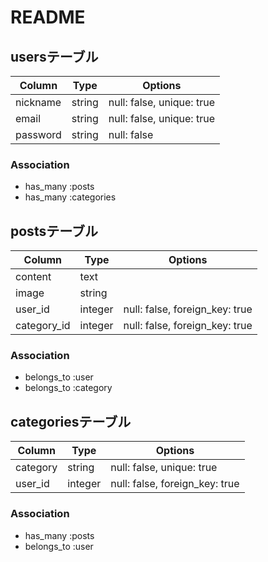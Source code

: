 # README

## usersテーブル
|Column|Type|Options|
|------|----|-------|
|nickname|string|null: false, unique: true|
|email|string|null: false, unique: true|
|password|string|null: false|

### Association
- has_many :posts
- has_many :categories

## postsテーブル
|Column|Type|Options|
|------|----|-------|
|content|text|
|image|string|
|user_id|integer|null: false, foreign_key: true|
|category_id|integer|null: false, foreign_key: true|

### Association
- belongs_to :user
- belongs_to :category


## categoriesテーブル
|Column|Type|Options|
|------|----|-------|
|category|string|null: false, unique: true|
|user_id|integer|null: false, foreign_key: true|

### Association
- has_many :posts
- belongs_to :user